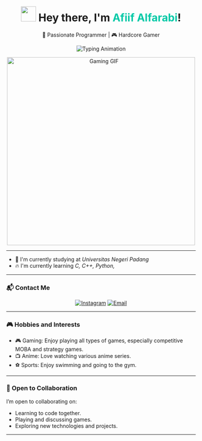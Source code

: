 <h1 align="center">
  <img src="https://media.giphy.com/media/hvRJCLFzcasrR4ia7z/giphy.gif" width="40px"/> 
  Hey there, I'm <span style="color:#00C9A7;">Afiif Alfarabi</span>!
</h1>

<p align="center">
  🚀 Passionate Programmer | 🎮 Hardcore Gamer
</p>

<p align="center">
  <img src="https://readme-typing-svg.herokuapp.com?font=Fira+Code&size=30&duration=2500&color=00C9A7&center=true&vCenter=true&width=600&lines=Programmer+%7C+Gamer;Code+Hard,+Play+Harder!" alt="Typing Animation" />
</p>

<p align="center">
  <img src="https://media2.giphy.com/media/v1.Y2lkPTc5MGI3NjExejRnY3lqcmpwNGs4ejVrcG45aWN4bWttc3dsbzVtdmY1dWwyZXZzNyZlcD12MV9pbnRlcm5hbF9naWZfYnlfaWQmY3Q9Zw/ttknk7M3d3UBEeZsii/giphy.gif" width="500" alt="Gaming GIF" />
</p>


---

- 🌱 I'm currently studying at *Universitas Negeri Padang*  
- 🔥 I'm currently learning *C, C++, Python,*

---

### 📬 Contact Me

<p align="center">
  <a href="https://www.instagram.com/apiip_04/" target="_blank"><img alt="Instagram" src="https://img.shields.io/badge/Instagram-E4405F?style=for-the-badge&logo=Instagram&logoColor=white" /></a>
    <a href="mailto:apiip.farabi1212@gmail.com"><img alt="Email" src="https://img.shields.io/badge/Email-D14836?style=for-the-badge&logo=gmail&logoColor=white" /></a>
</p>

---

### 🎮 Hobbies and Interests
- 🎮 Gaming: Enjoy playing all types of games, especially competitive MOBA and strategy games.
- 📺 Anime: Love watching various anime series.
- ⚽ Sports: Enjoy swimming and going to the gym.

---

### 🔧 Open to Collaboration
I’m open to collaborating on:
- Learning to code together.
- Playing and discussing games.
- Exploring new technologies and projects.
  
---
